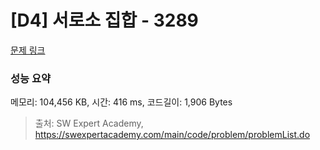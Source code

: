 # [D4] 서로소 집합 - 3289 

[문제 링크](https://swexpertacademy.com/main/code/problem/problemDetail.do?contestProbId=AWBJKA6qr2oDFAWr) 

### 성능 요약

메모리: 104,456 KB, 시간: 416 ms, 코드길이: 1,906 Bytes



> 출처: SW Expert Academy, https://swexpertacademy.com/main/code/problem/problemList.do